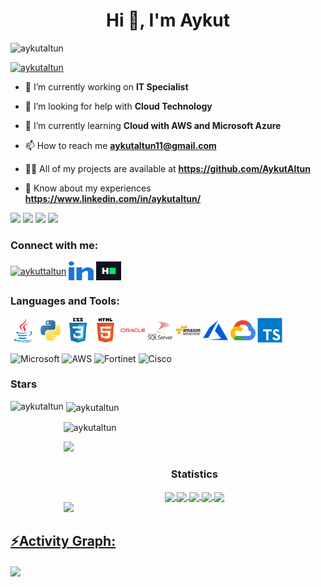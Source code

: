 <h1 align="center">Hi 👋, I'm Aykut</h1>
<p align="left"> <img src="https://komarev.com/ghpvc/?username=aykutaltun&label=Profile%20views&color=0e75b6&style=flat" alt="aykutaltun" /> </p>

<p align="left"> <a href="https://github.com/ryo-ma/github-profile-trophy"><img src="https://github-profile-trophy.vercel.app/?username=aykutaltun&theme=onedark" alt="aykutaltun" /></a> </p>

- 🔭 I’m currently working on **IT Specialist**
- 🤝 I’m looking for help with **Cloud Technology**
- 🌱 I’m currently learning **Cloud with AWS and Microsoft Azure**

- 📫 How to reach me **aykutaltun11@gmail.com**
- 👨‍💻 All of my projects are available at **https://github.com/AykutAltun**
- 📄 Know about my experiences **https://www.linkedin.com/in/aykutaltun/**

<div> <a href="https://x.com/aykuttaltun" target="_blank"><img src="https://img.shields.io/badge/X-000000?style=for-the-badge&logo=x&logoColor=white" target="_blank"></a>
<a href="https://www.linkedin.com/in/aykutaltun" target="_blank"><img src="https://img.shields.io/badge/LinkedIn-0077B5?style=for-the-badge&logo=linkedin&logoColor=white" target="_blank"></a>
<a href="https://github.com/aykutaltun" target="_blank"><img src="https://img.shields.io/badge/GitHub-100000?style=for-the-badge&logo=github&logoColor=white" target="_blank"></a>
<a href = "mailto:aykutaltun11@gmail.com"><img src="https://img.shields.io/badge/-Gmail-%23333?style=for-the-badge&logo=gmail&logoColor=white" target="_blank"></a>
</div><h3 align="left">Connect with me:</h3>
<p align="left">
<a href="https://x.com/aykuttaltun" target="blank"><img align="center" src="https://upload.wikimedia.org/wikipedia/commons/thumb/e/e3/X_logo_2023.svg/2048px-X_logo_2023.svg.png" alt="aykuttaltun" height="30" width="40" /></a> <a href="https://linkedin.com/in/aykutaltun" target="blank"><img align="center" src="https://raw.githubusercontent.com/teamedwardforever/Readme-Generator/71f25dd8b98329b168142a6b782a107b75eab178/svg/Social/linked-in-alt.svg" alt="aykutaltun" height="30" width="40" /></a> <a href="https://www.hackerrank.com/aykutaltun11" target="blank"><img align="center" src="https://raw.githubusercontent.com/teamedwardforever/Readme-Generator/71f25dd8b98329b168142a6b782a107b75eab178/svg/Social/hackerrank.svg" alt="aykutaltun11" height="30" width="40" /></a>
</p>

<h3 align="left">Languages and Tools:</h3>
<p align="left">
<img src="https://raw.githubusercontent.com/teamedwardforever/Readme-Generator/71f25dd8b98329b168142a6b782a107b75eab178/svg/Skills/Languages/java-original.svg" alt="Java" width="40" height="40"/>
<img src="https://raw.githubusercontent.com/teamedwardforever/Readme-Generator/71f25dd8b98329b168142a6b782a107b75eab178/svg/Skills/Languages/python-original.svg" alt="Python" width="40" height="40"/>
<img src="https://raw.githubusercontent.com/teamedwardforever/Readme-Generator/71f25dd8b98329b168142a6b782a107b75eab178/svg/Skills/Frontend/css3-original-wordmark.svg" alt="Css" width="40" height="40"/>
<img src="https://raw.githubusercontent.com/teamedwardforever/Readme-Generator/71f25dd8b98329b168142a6b782a107b75eab178/svg/Skills/Frontend/html5-original-wordmark.svg" alt="HTML" width="40" height="40"/>
<img src="https://raw.githubusercontent.com/teamedwardforever/Readme-Generator/71f25dd8b98329b168142a6b782a107b75eab178/svg/Skills/Database/oracle-original.svg" alt="Oracle" width="40" height="40"/>
<img src="https://raw.githubusercontent.com/teamedwardforever/Readme-Generator/71f25dd8b98329b168142a6b782a107b75eab178/svg/Skills/Database/microsoft-sql-server-logo.svg" alt="Microsoft Sql Server" width="40" height="40"/>
<img src="https://raw.githubusercontent.com/teamedwardforever/Readme-Generator/71f25dd8b98329b168142a6b782a107b75eab178/svg/Skills/Devops/amazonwebservices-original-wordmark.svg" alt="Amazon Web Services" width="40" height="40"/>
<img src="https://raw.githubusercontent.com/teamedwardforever/Readme-Generator/71f25dd8b98329b168142a6b782a107b75eab178/svg/Skills/Devops/microsoft_azure-icon.svg" alt="Microsoft Azure" width="40" height="40"/>
<img src="https://raw.githubusercontent.com/teamedwardforever/Readme-Generator/71f25dd8b98329b168142a6b782a107b75eab178/svg/Skills/Devops/google_cloud-icon.svg" alt="Google Cloud" width="40" height="40"/>
<img src="https://raw.githubusercontent.com/teamedwardforever/Readme-Generator/71f25dd8b98329b168142a6b782a107b75eab178/svg/Skills/Languages/typescript-original.svg" alt="Typescript" width="40" height="40"/>

![Microsoft](https://img.shields.io/badge/Microsoft-0078D4?style=for-the-badge&logo=microsoft&logoColor=white)
![AWS](https://img.shields.io/badge/Amazon%20AWS-232F3E?style=for-the-badge&logo=amazon-aws&logoColor=white)
![Fortinet](https://img.shields.io/badge/Fortinet-EE3124?style=for-the-badge&logo=fortinet&logoColor=white)
![Cisco](https://img.shields.io/badge/Cisco-1BA0D7?style=for-the-badge&logo=cisco&logoColor=white)

</p>

<h3 align="left">Stars</h3>
<img align="left" height="180em" src="https://github-readme-stats.vercel.app/api/top-langs/?username=aykutaltun&layout=compact&theme=dark" alt=aykutaltun />

<p>&nbsp;<img align="center" height="180em" src="https://github-readme-stats.vercel.app/api?username=aykutaltun&show_icons=true&locale=en&theme=dark" alt="aykutaltun" /></p>

<p><img align="center" height="180em" src="https://github-readme-streak-stats.herokuapp.com/?user=aykutaltun&theme=dark" alt="aykutaltun" /></p>

<img src="https://user-images.githubusercontent.com/73097560/115834477-dbab4500-a447-11eb-908a-139a6edaec5c.gif"><h3 align="center">Statistics</h3>
<div align="center">
<a href="https://github.com/aykutaltun">
<img align="center" src="http://github-profile-summary-cards.vercel.app/api/cards/stats?username=aykutaltun&theme=2077" height="180em" />
<img align="center" src="http://github-profile-summary-cards.vercel.app/api/cards/most-commit-language?username=aykutaltun&theme=2077" height="180em" />
<img align="center" src="http://github-profile-summary-cards.vercel.app/api/cards/repos-per-language?username=aykutaltun&theme=2077" height="180em" />
<img align="center" src="http://github-profile-summary-cards.vercel.app/api/cards/productive-time?username=aykutaltun&theme=2077" height="180em" />
<img align="center" src="http://github-profile-summary-cards.vercel.app/api/cards/profile-details?username=aykutaltun&theme=2077" height="180em" />
</div>
<img src="https://user-images.githubusercontent.com/73097560/115834477-dbab4500-a447-11eb-908a-139a6edaec5c.gif"><h2 align="left">⚡Activity Graph:</h2>
<img align="center" src="https://github-readme-activity-graph.vercel.app/graph?username=aykutaltun&theme=react-dark"/>
